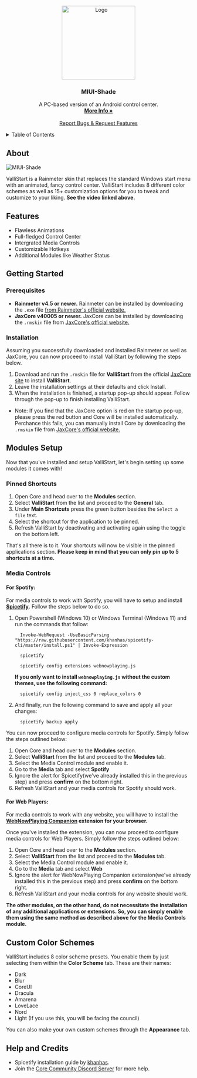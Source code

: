 
<br />
<div align="center">
  <a href="https://github.com/Jax-Core/MIUI-Shade">
    <img src="" alt="Logo" width="200" height="200">
  </a>

<h3 align="center">MIUI-Shade</h3>

  <p align="center">
    A PC-based version of an Android control center.
    <br />
    <a href="https://www.deviantart.com/jaxoriginals/art/MIUI-Shade-v2-0-885183361"><strong>More Info »</strong></a>
    <br />
    <br />
    <a href="https://discord.gg/JmgehPSDD6">Report Bugs & Request Features </a>
  </p>
</div>


<!-- TABLE OF CONTENTS -->
<details>
  <summary>Table of Contents</summary>
  <ol>
    <li>
      <a href="#about">About</a>
    </li>
    <li>
      <a href="#Features">Features</a>
    </li>
    <li>
      <a href="#getting-started">Getting Started</a>
      <ul>
        <li><a href="#prerequisites">Prerequisites</a></li>
        <li><a href="#installation">Installation</a></li>
      </ul>
    </li>
    <li>
    <a href="#modules-setup">Modules Setup</a>
    <ul>
        <li><a href="#pinned-shortcuts">Pinned Shortcuts</a></li>
        <li><a href="#weather">Weather</a></li>
         <li><a href="#media-controls">Media Controls</a>
          <ul>
            <li><a href="#for-spotify">Spotify</a></li>
            <li><a href="#for-web-players">Web Players</a></li>
          </ul>
      </li></li>
      </ul>
    </li>
    <li> <a href="#custom-color-schemes">Custom Color Schemes</a></li>
    <li> <a href="#help-and-credits">Help & Credits</a></li>

  </ol>
</details>


## About

![MIUI-Shade](https://gfycat.com/creepycomposedbedbug.gif)

ValliStart is a Rainmeter skin that replaces the standard Windows start menu with an animated, fancy control center. ValliStart includes 8 different color schemes as well as 15+ customization options for you to tweak and customize to your liking. **See the video linked above.**

## Features

* Flawless Animations
* Full-fledged Control Center
* Intergrated Media Controls
* Customizable Hotkeys
* Additional Modules like Weather Status

## Getting Started

### Prerequisites

- **Rainmeter v4.5 or newer.** Rainmeter can be installed by downloading the `.exe` file [from Rainmeter's official website.](https://www.rainmeter.net/)
- **JaxCore v40005 or newer.** JaxCore can be installed by downloading the `.rmskin` file from [JaxCore's official website.](https://jax-core.github.io/)

### Installation

Assuming you successfully downloaded and installed Rainmeter as well as JaxCore, you can now proceed to install ValliStart by following the steps below.

1. Download and run the `.rmskin` file for **ValliStart** from the official [JaxCore site](https://jax-core.github.io/) to install **ValliStart**.
2. Leave the installation settings at their defaults and click Install.
3. When the installation is finished, a startup pop-up should appear. Follow through the pop-up to finish installing ValliStart.

* Note:  If you find that the JaxCore option is red on the startup pop-up, please press the red button and Core will be installed automatically. Perchance this fails, you can manually install Core by downloading the `.rmskin` file from [JaxCore's official website.](https://jax-core.github.io/)

## Modules Setup

Now that you've installed and setup ValliStart, let's begin setting up some modules it comes with!

### Pinned Shortcuts

1. Open Core and head over to the **Modules** section.
2. Select **ValliStart** from the list and proceed to the **General** tab.
3. Under **Main Shortcuts** press the green button besides the `Select a file` text.
4. Select the shortcut for the application to be pinned.
5. Refresh ValliStart by deactivating and activating again using the toggle on the bottom left.

That's all there is to it. Your shortcuts will now be visible in the pinned applications section. **Please keep in mind that you can only pin up to 5 shortcuts at a time.**

### Media Controls

#### For Spotify:
For media controls to work with Spotify, you will have to setup and install **[Spicetify](https://spicetify.app/).** Follow the steps below to do so.

1. Open Powershell (Windows 10) or Windows Terminal (Windows 11) and run the commands that follow:
    ```
      Invoke-WebRequest -UseBasicParsing "https://raw.githubusercontent.com/khanhas/spicetify-cli/master/install.ps1" | Invoke-Expression

      spicetify

      spicetify config extensions webnowplaying.js
    ```
   **If you only want to install `webnowplaying.js` without the custom themes, use the following command:**
      ```
        spicetify config inject_css 0 replace_colors 0
      ```
2. And finally, run the following command to save and apply all your changes:
    ```
      spicetify backup apply
    ```

You can now proceed to configure media controls for Spotify. Simply follow the steps outlined below:

1. Open Core and head over to the **Modules** section.
2. Select **ValliStart** from the list and proceed to the **Modules** tab.
3. Select the Media Control module and enable it.
4. Go to the **Media** tab and select **Spotify**
5. Ignore the alert for Spicetify(we've already installed this in the previous step) and press **confirm** on the bottom right.
6. Refresh ValliStart and your media controls for Spotify should work.

#### For Web Players:
For media controls to work with any website, you will have to install the **[WebNowPlaying Companion](https://chrome.google.com/webstore/detail/webnowplaying-companion/jfakgfcdgpghbbefmdfjkbdlibjgnbli) extension for your browser.** 

Once you've installed the extension, you can now proceed to configure media controls for Web Players. Simply follow the steps outlined below:

1. Open Core and head over to the **Modules** section.
2. Select **ValliStart** from the list and proceed to the **Modules** tab.
3. Select the Media Control module and enable it.
4. Go to the **Media** tab and select **Web**
5. Ignore the alert for WebNowPlaying Companion extension(we've already installed this in the previous step) and press **confirm** on the bottom right.
6. Refresh ValliStart and your media controls for any website should work.

**The other modules, on the other hand, do not necessitate the installation of any additional applications or extensions. So, you can simply enable them using the same method as described above for the Media Controls module.**

## Custom Color Schemes

ValliStart includes 8 color scheme presets. You enable them by just selecting them within the **Color Scheme** tab. These are their names:

- Dark
- Blur
- CoreUI
- Dracula
- Amarena
- LoveLace
- Nord
- Light (If you use this, you will be facing the council)

You can also make your own custom schemes through the **Appearance** tab.

## Help and Credits
- Spicetify installation guide by [khanhas](https://github.com/khanhas).
- Join the [Core Community Discord Server](https://discord.gg/JmgehPSDD6) for more help.
